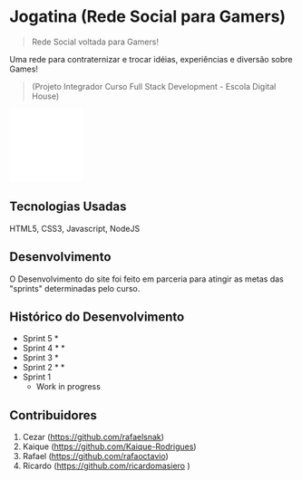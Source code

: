 # Jogatina (Rede Social para Gamers)
> Rede Social voltada para Gamers!

Uma rede para contraternizar e trocar idéias, experiências e diversão sobre Games!

>(Projeto Integrador Curso Full Stack Development - Escola Digital House)

![](tetris.gif)


## Tecnologias Usadas

HTML5, CSS3, Javascript, NodeJS

## Desenvolvimento

O Desenvolvimento do site foi feito em parceria para atingir as metas das "sprints" determinadas pelo curso.

## Histórico do Desenvolvimento

* Sprint 5
    * 
* Sprint 4
    * 
    * 
* Sprint 3
    * 
* Sprint 2
    * 
    *
* Sprint 1
    * Work in progress

## Contribuidores

1. Cezar (https://github.com/rafaelsnak)
2. Kaique (https://github.com/Kaique-Rodrigues)
3. Rafael (https://github.com/rafaoctavio)
4. Ricardo (https://github.com/ricardomasiero )

